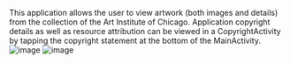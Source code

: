 This application allows the user to view artwork (both images and details) from the collection of the Art Institute of Chicago. 
Application copyright details as well as resource attribution can be viewed in a CopyrightActivity by tapping the copyright statement 
at the bottom of the MainActivity.
![image](https://github.com/user-attachments/assets/c5e9a646-ff10-4a02-b32d-d4e61fd038d5)
![image](https://github.com/user-attachments/assets/8f7def18-080e-471b-876b-5e151fb9500c)

